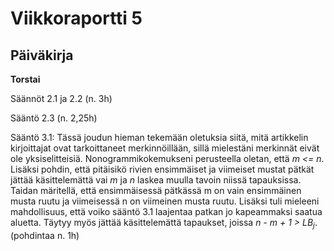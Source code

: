 # Viikkoraportti 5

## Päiväkirja

**Torstai**

Säännöt 2.1 ja 2.2 (n. 3h)

Sääntö 2.3 (n. 2,25h)

Sääntö 3.1: Tässä joudun hieman tekemään oletuksia siitä, mitä artikkelin kirjoittajat ovat tarkoittaneet merkinnöillään, sillä mielestäni merkinnät eivät ole yksiselitteisiä. Nonogrammikokemukseni perusteella oletan, että *m <= n*. Lisäksi pohdin, että pitäisikö rivien ensimmäiset ja viimeiset mustat pätkät jättää käsittelemättä vai *m* ja *n* laskea muulla tavoin niissä tapauksissa. Taidan märitellä, että ensimmäisessä pätkässä m on vain ensimmäinen musta ruutu ja viimeisessä n on viimeinen musta ruutu. Lisäksi tuli mieleeni mahdollisuus, että voiko sääntö 3.1 laajentaa patkan jo kapeammaksi saatua aluetta. Täytyy myös jättää käsittelemättä tapaukset, joissa *n - m + 1 > LB<sub>j</sub>*. (pohdintaa n. 1h)